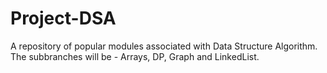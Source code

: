 # Project-DSA
A repository of popular modules associated with Data Structure Algorithm. 
The subbranches will be - Arrays, DP, Graph and LinkedList.
